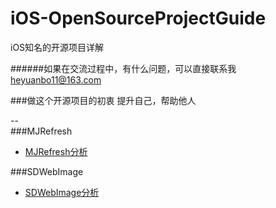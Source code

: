 # iOS-OpenSourceProjectGuide
iOS知名的开源项目详解

######如果在交流过程中，有什么问题，可以直接联系我 heyuanbo11@163.com

###做这个开源项目的初衷
 提升自己，帮助他人
	
-- 	
###MJRefresh

- [MJRefresh分析](https://github.com/Hunter-HYB/iOS-OpenSourceProjectGuide/blob/master/MJRefresh%E5%88%86%E6%9E%90.md)

###SDWebImage
- [SDWebImage分析](https://github.com/Hunter-HYB/iOS-OpenSourceProjectGuide/blob/master/SDWebImage%E5%88%86%E6%9E%90.md)